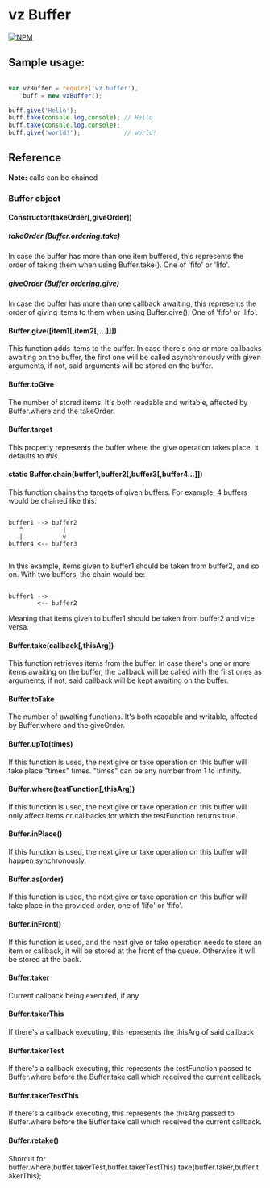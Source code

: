 # vz Buffer

[![NPM](https://nodei.co/npm/vz.buffer.png?downloads=true)](https://nodei.co/npm/vz.buffer/)

## Sample usage:

```javascript

var vzBuffer = require('vz.buffer'),
    buff = new vzBuffer();

buff.give('Hello');
buff.take(console.log,console); // Hello
buff.take(console.log,console);
buff.give('world!');            // world!

```

## Reference

**Note:** calls can be chained

### Buffer object

#### Constructor(takeOrder[,giveOrder])

##### takeOrder (Buffer.ordering.take)

In case the buffer has more than one item buffered, this represents the order of taking them when using Buffer.take(). One of 'fifo' or 'lifo'.

##### giveOrder (Buffer.ordering.give)

In case the buffer has more than one callback awaiting, this represents the order of giving items to them when using Buffer.give(). One of 'fifo' or 'lifo'.

#### Buffer.give([item1[,item2[,...]]])

This function adds items to the buffer. In case there's one or more callbacks awaiting on the buffer, the first one will be called asynchronously with given arguments, if not, said arguments will be stored on the buffer.

#### Buffer.toGive

The number of stored items. It's both readable and writable, affected by Buffer.where and the takeOrder.

#### Buffer.target

This property represents the buffer where the give operation takes place. It defaults to *this*.

#### static Buffer.chain(buffer1,buffer2[,buffer3[,buffer4...]])

This function chains the targets of given buffers. For example, 4 buffers would be chained like this:

```

buffer1 --> buffer2
   ^           |
   |           v
buffer4 <-- buffer3


```

In this example, items given to buffer1 should be taken from buffer2, and so on. With two buffers, the chain would be:

```

buffer1 -->
        <-- buffer2

```

Meaning that items given to buffer1 should be taken from buffer2 and vice versa.

#### Buffer.take(callback[,thisArg])

This function retrieves items from the buffer. In case there's one or more items awaiting on the buffer, the callback will be called with the first ones as arguments, if not, said callback will be kept awaiting on the buffer.

#### Buffer.toTake

The number of awaiting functions. It's both readable and writable, affected by Buffer.where and the giveOrder.

#### Buffer.upTo(times)

If this function is used, the next give or take operation on this buffer will take place "times" times. "times" can be any number from 1 to Infinity.

#### Buffer.where(testFunction[,thisArg])

If this function is used, the next give or take operation on this buffer will only affect items or callbacks for which the testFunction returns true.

#### Buffer.inPlace()

If this function is used, the next give or take operation on this buffer will happen synchronously.

#### Buffer.as(order)

If this function is used, the next give or take operation on this buffer will take place in the provided order, one of 'lifo' or 'fifo'.

#### Buffer.inFront()

If this function is used, and the next give or take operation needs to store an item or callback, it will be stored at the front of the queue. Otherwise it will be stored at the back.

#### Buffer.taker

Current callback being executed, if any

#### Buffer.takerThis

If there's a callback executing, this represents the thisArg of said callback

#### Buffer.takerTest

If there's a callback executing, this represents the testFunction passed to Buffer.where before the Buffer.take call which received the current callback.

#### Buffer.takerTestThis

If there's a callback executing, this represents the thisArg passed to Buffer.where before the Buffer.take call which received the current callback.

#### Buffer.retake()

Shorcut for buffer.where(buffer.takerTest,buffer.takerTestThis).take(buffer.taker,buffer.takerThis);

